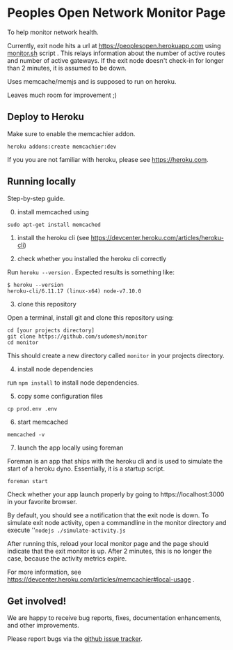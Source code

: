 # Peoples Open Network Monitor Page

To help monitor network health. 

Currently, exit node hits a url at https://peoplesopen.herokuapp.com using [monitor.sh](./monitor.sh) script . This relays information about the number of active routes and number of active gateways. If the exit node doesn't check-in for longer than 2 minutes, it is assumed to be down.

Uses memcache/memjs and is supposed to run on heroku.

Leaves much room for improvement ;) 

## Deploy to Heroku

Make sure to enable the memcachier addon. 
```
heroku addons:create memcachier:dev
```

If you you are not familiar with heroku, please see https://heroku.com.

## Running locally 

Step-by-step guide.

0. install memcached using

```sudo apt-get install memcached``` 

1. install the heroku cli (see https://devcenter.heroku.com/articles/heroku-cli)

2. check whether you installed the heroku cli correctly

Run ```heroku --version``` . Expected results is something like:

```
$ heroku --version
heroku-cli/6.11.17 (linux-x64) node-v7.10.0
```

3. clone this repository

Open a terminal, install git and clone this repository using:

```
cd [your projects directory]
git clone https://github.com/sudomesh/monitor
cd monitor
```

This should create a new directory called ```monitor``` in your projects directory.

4. install node dependencies 

run ```npm install``` to install node dependencies.

5. copy some configuration files

```cp prod.env .env```

6. start memcached

```memcached -v```

7. launch the app locally using foreman

Foreman is an app that ships with the heroku cli and is used to simulate the start of a heroku dyno. Essentially, it is a startup script.

```foreman start```

Check whether your app launch properly by going to https://localhost:3000 in your favorite browser.

By default, you should see a notification that the exit node is down. To simulate exit node activity, open a commandline in the monitor directory and execute ''```nodejs ./simulate-activity.js```

After running this, reload your local monitor page and the page should indicate that the exit monitor is up. After 2 minutes, this is no longer the case, because the activity metrics expire.


For more information, see https://devcenter.heroku.com/articles/memcachier#local-usage .


## Get involved!

We are happy to receive bug reports, fixes, documentation enhancements, and
other improvements.

Please report bugs via the
[github issue tracker](http://github.com/sudomesh/monitor/issues).

